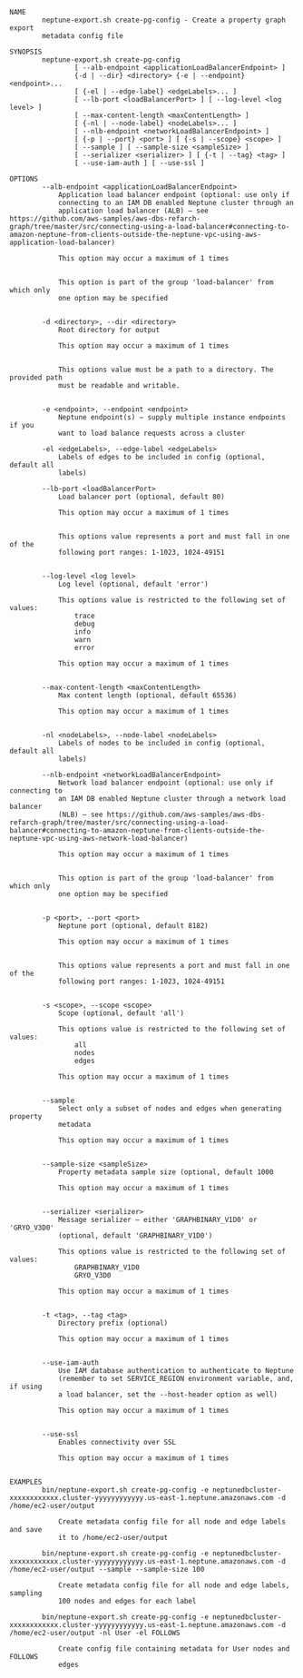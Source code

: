     NAME
            neptune-export.sh create-pg-config - Create a property graph export
            metadata config file
    
    SYNOPSIS
            neptune-export.sh create-pg-config
                    [ --alb-endpoint <applicationLoadBalancerEndpoint> ]
                    {-d | --dir} <directory> {-e | --endpoint} <endpoint>...
                    [ {-el | --edge-label} <edgeLabels>... ]
                    [ --lb-port <loadBalancerPort> ] [ --log-level <log level> ]
                    [ --max-content-length <maxContentLength> ]
                    [ {-nl | --node-label} <nodeLabels>... ]
                    [ --nlb-endpoint <networkLoadBalancerEndpoint> ]
                    [ {-p | --port} <port> ] [ {-s | --scope} <scope> ]
                    [ --sample ] [ --sample-size <sampleSize> ]
                    [ --serializer <serializer> ] [ {-t | --tag} <tag> ]
                    [ --use-iam-auth ] [ --use-ssl ]
    
    OPTIONS
            --alb-endpoint <applicationLoadBalancerEndpoint>
                Application load balancer endpoint (optional: use only if
                connecting to an IAM DB enabled Neptune cluster through an
                application load balancer (ALB) – see https://github.com/aws-samples/aws-dbs-refarch-graph/tree/master/src/connecting-using-a-load-balancer#connecting-to-amazon-neptune-from-clients-outside-the-neptune-vpc-using-aws-application-load-balancer)
    
                This option may occur a maximum of 1 times
    
    
                This option is part of the group 'load-balancer' from which only
                one option may be specified
    
    
            -d <directory>, --dir <directory>
                Root directory for output
    
                This option may occur a maximum of 1 times
    
    
                This options value must be a path to a directory. The provided path
                must be readable and writable.
    
    
            -e <endpoint>, --endpoint <endpoint>
                Neptune endpoint(s) – supply multiple instance endpoints if you
                want to load balance requests across a cluster
    
            -el <edgeLabels>, --edge-label <edgeLabels>
                Labels of edges to be included in config (optional, default all
                labels)
    
            --lb-port <loadBalancerPort>
                Load balancer port (optional, default 80)
    
                This option may occur a maximum of 1 times
    
    
                This options value represents a port and must fall in one of the
                following port ranges: 1-1023, 1024-49151
    
    
            --log-level <log level>
                Log level (optional, default 'error')
    
                This options value is restricted to the following set of values:
                    trace
                    debug
                    info
                    warn
                    error
    
                This option may occur a maximum of 1 times
    
    
            --max-content-length <maxContentLength>
                Max content length (optional, default 65536)
    
                This option may occur a maximum of 1 times
    
    
            -nl <nodeLabels>, --node-label <nodeLabels>
                Labels of nodes to be included in config (optional, default all
                labels)
    
            --nlb-endpoint <networkLoadBalancerEndpoint>
                Network load balancer endpoint (optional: use only if connecting to
                an IAM DB enabled Neptune cluster through a network load balancer
                (NLB) – see https://github.com/aws-samples/aws-dbs-refarch-graph/tree/master/src/connecting-using-a-load-balancer#connecting-to-amazon-neptune-from-clients-outside-the-neptune-vpc-using-aws-network-load-balancer)
    
                This option may occur a maximum of 1 times
    
    
                This option is part of the group 'load-balancer' from which only
                one option may be specified
    
    
            -p <port>, --port <port>
                Neptune port (optional, default 8182)
    
                This option may occur a maximum of 1 times
    
    
                This options value represents a port and must fall in one of the
                following port ranges: 1-1023, 1024-49151
    
    
            -s <scope>, --scope <scope>
                Scope (optional, default 'all')
    
                This options value is restricted to the following set of values:
                    all
                    nodes
                    edges
    
                This option may occur a maximum of 1 times
    
    
            --sample
                Select only a subset of nodes and edges when generating property
                metadata
    
                This option may occur a maximum of 1 times
    
    
            --sample-size <sampleSize>
                Property metadata sample size (optional, default 1000
    
                This option may occur a maximum of 1 times
    
    
            --serializer <serializer>
                Message serializer – either 'GRAPHBINARY_V1D0' or 'GRYO_V3D0'
                (optional, default 'GRAPHBINARY_V1D0')
    
                This options value is restricted to the following set of values:
                    GRAPHBINARY_V1D0
                    GRYO_V3D0
    
                This option may occur a maximum of 1 times
    
    
            -t <tag>, --tag <tag>
                Directory prefix (optional)
    
                This option may occur a maximum of 1 times
    
    
            --use-iam-auth
                Use IAM database authentication to authenticate to Neptune
                (remember to set SERVICE_REGION environment variable, and, if using
                a load balancer, set the --host-header option as well)
    
                This option may occur a maximum of 1 times
    
    
            --use-ssl
                Enables connectivity over SSL
    
                This option may occur a maximum of 1 times
    
    
    EXAMPLES
            bin/neptune-export.sh create-pg-config -e neptunedbcluster-xxxxxxxxxxxx.cluster-yyyyyyyyyyyy.us-east-1.neptune.amazonaws.com -d /home/ec2-user/output
    
                Create metadata config file for all node and edge labels and save
                it to /home/ec2-user/output
    
            bin/neptune-export.sh create-pg-config -e neptunedbcluster-xxxxxxxxxxxx.cluster-yyyyyyyyyyyy.us-east-1.neptune.amazonaws.com -d /home/ec2-user/output --sample --sample-size 100
    
                Create metadata config file for all node and edge labels, sampling
                100 nodes and edges for each label
    
            bin/neptune-export.sh create-pg-config -e neptunedbcluster-xxxxxxxxxxxx.cluster-yyyyyyyyyyyy.us-east-1.neptune.amazonaws.com -d /home/ec2-user/output -nl User -el FOLLOWS
    
                Create config file containing metadata for User nodes and FOLLOWS
                edges
    
